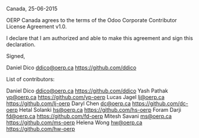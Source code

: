Canada, 25-06-2015

OERP Canada agrees to the terms of the Odoo Corporate Contributor License
Agreement v1.0.

I declare that I am authorized and able to make this agreement and sign this
declaration.

Signed,

Daniel Dico ddico@oerp.ca https://github.com/ddico

List of contributors:

Daniel Dico ddico@oerp.ca https://github.com/ddico
Yash Pathak yp@oerp.ca https://github.com/yp-oerp
Lucas Jagel lj@oerp.ca https://github.com/lj-oerp
Daryl Chen dc@oerp.ca https://github.com/dc-oerp
Hetal Solanki hs@oerp.ca https://github.com/hs-oerp
Foram Darji fd@oerp.ca https://github.com/fd-oerp
Mitesh Savani ms@oerp.ca https://github.com/ms-oerp
Helena Wong hw@oerp.ca https://github.com/hw-oerp
